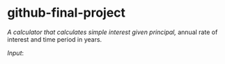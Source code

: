 # github-final-project

_A calculator that calculates simple interest given principal,_ annual rate of interest and time period in years.  

_Input_:
